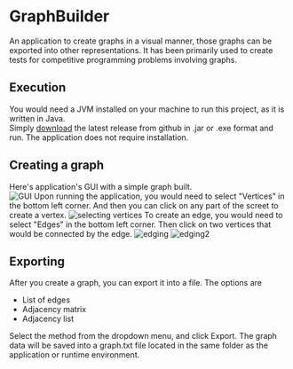 # GraphBuilder
An application to create graphs in a visual manner, those graphs can be exported into other representations. It has been primarily used to create tests for competitive programming problems involving graphs.  
## Execution
You would need a JVM installed on your machine to run this project, as it is written in Java.  
Simply [download](https://github.com/AndoroidX/GraphBuilder/releases/tag/1.0.0) the latest release from github in .jar or .exe format and run. The application does not require installation.

## Creating a graph
Here's application's GUI with a simple graph built.  
![GUI](https://i.imgur.com/zUvjhEn.png)
Upon running the application, you would need to select "Vertices" in the bottom left corner. And then you can click on any part of the screet to create a vertex.
![selecting vertices](https://i.imgur.com/SgkreUb.png)
To create an edge, you would need to select "Edges" in the bottom left corner. Then click on two vertices that would be connected by the edge.
![edging](https://i.imgur.com/QdOUYB4.png)
![edging2](https://i.imgur.com/AFhQFAL.png)

## Exporting
After you create a graph, you can export it into a file. The options are
- List of edges
- Adjacency matrix
- Adjacency list

Select the method from the dropdown menu, and click Export. The graph data will be saved into a graph.txt file located in the same folder as the application or runtime environment.
